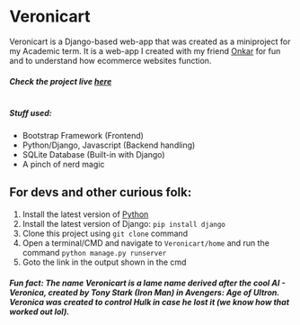 # Veronicart
Veronicart is a Django-based web-app that was created as a miniproject for my Academic term. It is a web-app I created with my friend [Onkar](https://github.com/TheGeekyMan) for fun and to understand how ecommerce websites function.

##### Check the project live [here](https://blooming-lake-82895.herokuapp.com/)
##
#
##### Stuff used:
  - Bootstrap Framework (Frontend)
  - Python/Django, Javascript (Backend handling)
  - SQLite Database (Built-in with Django)
  - A pinch of nerd magic

## For devs and other curious folk:
1. Install the latest version of [Python](https://www.python.org/downloads/)
2. Install the latest version of Django: `pip install django`
3. Clone this project using `git clone` command
4. Open a terminal/CMD and navigate to `Veronicart/home` and run the command `python manage.py runserver`
5. Goto the link in the output shown in the cmd

##### Fun fact: The name Veronicart is a lame name derived after the cool AI - Veronica, created by Tony Stark (Iron Man) in Avengers: Age of Ultron. Veronica was created to control Hulk in case he lost it (we know how that worked out lol).

